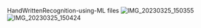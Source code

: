 HandWrittenRecognition-using-ML files
![IMG_20230325_150355](https://user-images.githubusercontent.com/104352072/227709383-acbe0545-962b-4ef4-9c0e-6725544e8b8b.jpg)
![IMG_20230325_150424](https://user-images.githubusercontent.com/104352072/227709403-a6e871c1-1386-4899-b34c-6bc561d79dbe.jpg)
